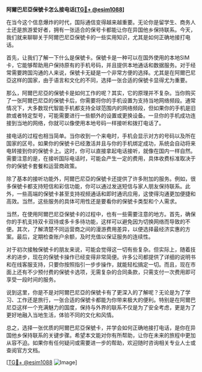 **阿爾巴尼亞保號卡怎么接电话[[TG💪+ @esim1088](https://t.me/s/esim1088)]**

在当今这个信息爆炸的时代，国际通信变得越来越重要。无论你是留学生、商务人士还是旅游爱好者，拥有一张适合的保号卡都能让你在异国他乡保持联系。今天，我们就来聊聊关于阿爾巴尼亞保號卡的一些实用知识，尤其是如何正确地接打电话。

首先，让我们了解一下什么是保號卡。保號卡是一种可以在国外使用的本地SIM卡，它能够帮助用户保持原有的手机号码，并且提供本地通话和数据服务。对于经常需要跨国沟通的人来说，保號卡无疑是一个非常方便的选择。尤其是在阿爾巴尼亞这样的国家，由于语言和文化的不同，选择一张合适的保號卡显得尤为重要。

那么，阿爾巴尼亞的保號卡是如何工作的呢？其实，它的原理并不复杂。当你购买了一张阿爾巴尼亞的保號卡后，你需要将你的手机设置为支持当地网络频段。通常情况下，大多数现代智能手机都支持全球范围内的网络频段，但如果你的手机是旧款或者特定型号，可能需要进行一些额外的设置或更换设备。一旦你的手机成功连接到当地的网络，你就可以像使用本地号码一样接听和拨打电话了。

接电话的过程也相当简单。当你收到一个来电时，手机会显示对方的号码以及所在国家的区号。如果你的保號卡已经激活并且与你的手机绑定成功，系统会自动将来电转接到你的保號卡上。这时，你可以直接拿起电话接听，就像在国内一样自然。需要注意的是，在接听国际电话时，可能会产生一定的费用，具体收费标准取决于你的保號卡套餐和运营商政策。

除了基本的接听功能外，阿爾巴尼亞的保號卡还提供了许多附加的服务。例如，很多保號卡都支持短信和彩信功能，你可以通过发送短信与家人朋友保持联系。此外，一些高端的保號卡甚至支持视频通话和即时通讯应用，这使得沟通更加便捷和高效。当然，这些服务的具体可用性还是要看你的保號卡类型和个人需求。

当然，在使用阿爾巴尼亞保號卡的过程中，也有一些需要注意的地方。首先，确保你的手机支持双卡双待或多卡多待功能，这样可以避免因为切换网络而导致的不便。其次，了解清楚不同运营商之间的漫游费用差异，以便选择最经济实惠的方案。最后，定期检查账户余额，及时充值以保证服务的连续性。

对于初次接触保號卡的朋友来说，可能会觉得这一切有些复杂。但实际上，随着技术的进步，现在的保號卡操作已经变得非常简便。许多公司都提供了详细的说明书和在线客服支持，只要你按照指引一步步操作，就能轻松搞定一切。而且，现在市面上还有不少预付费的保號卡选项，无需复杂的合同条款，只需支付一次费用即可享受一段时间的服务。

说到这里，你是不是对阿爾巴尼亞的保號卡有了更深入的了解呢？无论是为了学习、工作还是旅行，一张合适的保號卡都能为你带来极大的便利。特别是在阿爾巴尼亞这样一个充满魅力的国度，保持与外界的联系不仅是为了安全考虑，更是为了更好地融入当地生活，体验不同的文化和风情。

总之，选择一张优质的阿爾巴尼亞保號卡，并学会如何正确地接打电话，是你在异国他乡保持联系的关键步骤。希望本文能对你有所帮助，让你在未来的旅程中更加从容不迫。如果你有任何疑问或需要进一步的帮助，欢迎随时咨询相关专业人士或查阅官方文档。

[[TG💪+ @esim1088](https://t.me/s/esim1088) ![Image](https://i.postimg.cc/4NQfJmqS/Snipaste-2025-05-13-00-14-12.png)]